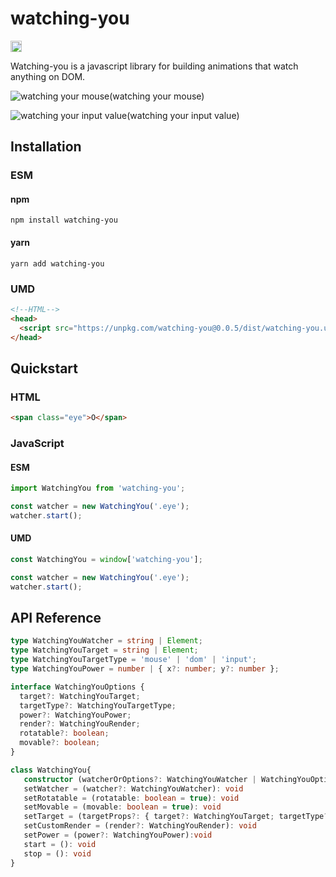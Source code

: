 # watching-you

<a href="https://www.npmjs.com/package/watching-you"><img src="https://badge.fury.io/js/watching-you.svg" alt="npm version" height="18"></a>

Watching-you is a javascript library for building animations that watch anything on DOM.

![watching your mouse](https://github.com/jj811208/watching-you/blob/main/static/1.gif)(watching your mouse)

![watching your input value](https://github.com/jj811208/watching-you/blob/main/static/2.gif)(watching your input value)

## Installation

### ESM

#### npm

```
npm install watching-you
```

#### yarn

```
yarn add watching-you
```

### UMD

```html
<!--HTML-->
<head>
  <script src="https://unpkg.com/watching-you@0.0.5/dist/watching-you.umd.cjs"></script>
</head>
```

## Quickstart

### HTML

```html
<span class="eye">O</span>
```

### JavaScript

#### ESM

```javascript
import WatchingYou from 'watching-you';

const watcher = new WatchingYou('.eye');
watcher.start();
```

#### UMD

```javascript
const WatchingYou = window['watching-you'];

const watcher = new WatchingYou('.eye');
watcher.start();
```

## API Reference

```typescript
type WatchingYouWatcher = string | Element;
type WatchingYouTarget = string | Element;
type WatchingYouTargetType = 'mouse' | 'dom' | 'input';
type WatchingYouPower = number | { x?: number; y?: number };

interface WatchingYouOptions {
  target?: WatchingYouTarget;
  targetType?: WatchingYouTargetType;
  power?: WatchingYouPower;
  render?: WatchingYouRender;
  rotatable?: boolean;
  movable?: boolean;
}

class WatchingYou{
   constructor (watcherOrOptions?: WatchingYouWatcher | WatchingYouOptions,optionsBase: WatchingYouOptions = {}){}
   setWatcher = (watcher?: WatchingYouWatcher): void
   setRotatable = (rotatable: boolean = true): void
   setMovable = (movable: boolean = true): void
   setTarget = (targetProps?: { target?: WatchingYouTarget; targetType?: WatchingYouTargetType; }): void
   setCustomRender = (render?: WatchingYouRender): void
   setPower = (power?: WatchingYouPower):void
   start = (): void
   stop = (): void
}
```
